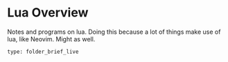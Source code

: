 # Lua Overview
Notes and programs on lua.
Doing this because a lot of things make use of lua, like Neovim. Might as well.
```ccard
type: folder_brief_live
```
 
